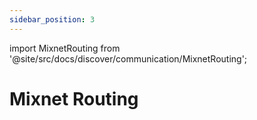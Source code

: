 ```yaml
---
sidebar_position: 3
---
```


import MixnetRouting from '@site/src/docs/discover/communication/MixnetRouting';

# Mixnet Routing

<MixnetRouting />
